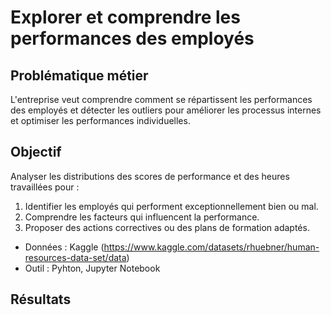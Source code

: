 # Explorer et comprendre les performances des employés

## Problématique métier
L'entreprise veut comprendre comment se répartissent les performances des employés et détecter les outliers pour améliorer les processus internes et optimiser les performances individuelles.

## Objectif
Analyser les distributions des scores de performance et des heures travaillées pour :
1. Identifier les employés qui performent exceptionnellement bien ou mal.
2. Comprendre les facteurs qui influencent la performance.
3. Proposer des actions correctives ou des plans de formation adaptés.
- Données : Kaggle (https://www.kaggle.com/datasets/rhuebner/human-resources-data-set/data)
- Outil : Pyhton, Jupyter Notebook

## Résultats

